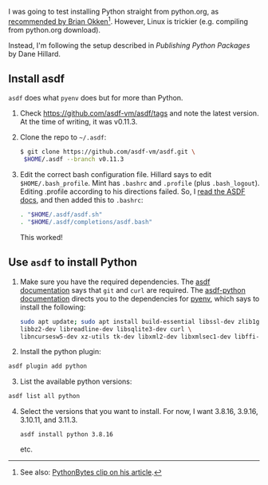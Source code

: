 I was going to test installing Python straight from python.org, 
as [recommended by Brian Okken](https://pythontest.com/python/installing-python-3-11/)[^1].
However, Linux is trickier (e.g. compiling from python.org download).

Instead, I'm following the setup described in *Publishing Python Packages*
by Dane Hillard. 

[^1]: See also: [PythonBytes clip on his article](https://www.youtube.com/live/9wU19yAB2mM?feature=share&t=1112).

## Install asdf

`asdf` does what `pyenv` does but for more than Python.

1. Check https://github.com/asdf-vm/asdf/tags and note the latest version. 
   At the time of writing, it was v0.11.3.

2. Clone the repo to `~/.asdf`:
   ```bash
   $ git clone https://github.com/asdf-vm/asdf.git \
    $HOME/.asdf --branch v0.11.3 
   ``` 
3. Edit the correct bash configuration file.
   Hillard says to edit `$HOME/.bash_profile`. 
   Mint has `.bashrc` and `.profile`
   (plus `.bash_logout`). 
   Editing .profile according to his directions failed.
   So, I
   [read the ASDF docs](https://asdf-vm.com/guide/getting-started.html#_3-install-asdf), 
   and then added this to `.bashrc`:
   ```bash
   . "$HOME/.asdf/asdf.sh"
   . "$HOME/.asdf/completions/asdf.bash"
   ```
   This worked!

## Use `asdf` to install Python

1. Make sure you have the required dependencies.
   The [asdf documentation](https://asdf-vm.com/guide/getting-started.html) 
   says that `git` and `curl` are required.
   The [asdf-python documentation](https://github.com/asdf-community/asdf-python) directs you to the dependencies for [pyenv](https://github.com/pyenv/pyenv/wiki#suggested-build-environment),
   which says to install the following:
   ```bash
   sudo apt update; sudo apt install build-essential libssl-dev zlib1g-dev \
   libbz2-dev libreadline-dev libsqlite3-dev curl \
   libncursesw5-dev xz-utils tk-dev libxml2-dev libxmlsec1-dev libffi-dev liblzma-dev
   ```
2. Install the python plugin:
  ```bash
  asdf plugin add python
  ```
3. List the available python versions:
  ```bash
  asdf list all python
  ```
4. Select the versions that you want to install.
   For now, I want 3.8.16, 3.9.16, 3.10.11, and 3.11.3.
   ```
   asdf install python 3.8.16
   ```
   etc.

